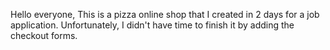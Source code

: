 Hello everyone,
   This is a pizza online shop that I created in 2 days for a job application.
   Unfortunately, I didn't have time to finish it by adding the checkout forms.